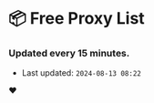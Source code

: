 # :package: Free Proxy List
### Updated every 15 minutes.

- Last updated: `2024-08-13 08:22`

:heart:
